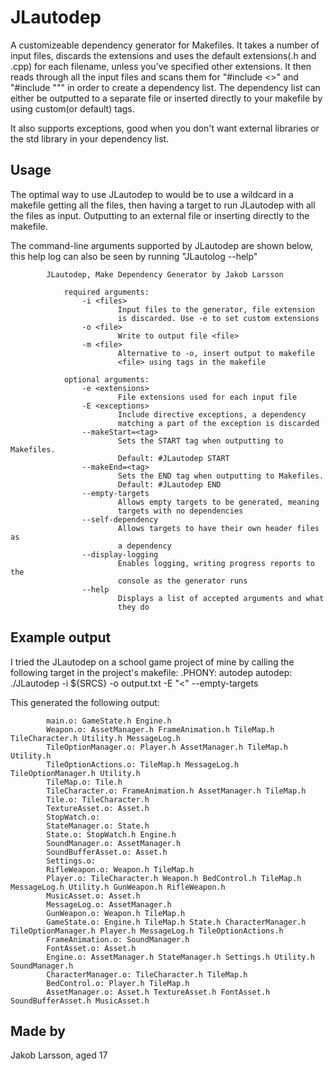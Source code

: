JLautodep
=========

A customizeable dependency generator for Makefiles. It takes a number of input files, discards the extensions
and uses the default extensions(.h and .cpp) for each filename, unless you've specified other extensions. It
then reads through all the input files and scans them for "#include <>" and "#include """ in order to create
a dependency list. The dependency list can either be outputted to a separate file or inserted directly to your
makefile by using custom(or default) tags.

It also supports exceptions, good when you don't want external libraries or the std library in your
dependency list.

Usage
-----
The optimal way to use JLautodep to would be to use a wildcard in a makefile getting all the files, then having
a target to run JLautodep with all the files as input. Outputting to an external file or inserting directly to the
makefile.

The command-line arguments supported by JLautodep are shown below, this help log can also be seen by running "JLautolog --help"

			JLautodep, Make Dependency Generator by Jakob Larsson
			
				required arguments:
					-i <files>
							Input files to the generator, file extension
							is discarded. Use -e to set custom extensions
					-o <file>
							Write to output file <file>
					-m <file>
							Alternative to -o, insert output to makefile
							<file> using tags in the makefile
			
				optional arguments:
					-e <extensions>
							File extensions used for each input file
					-E <exceptions>
							Include directive exceptions, a dependency
							matching a part of the exception is discarded
					--makeStart=<tag>
							Sets the START tag when outputting to Makefiles.
							Default: #JLautodep START
					--makeEnd=<tag>
							Sets the END tag when outputting to Makefiles.
							Default: #JLautodep END
					--empty-targets
							Allows empty targets to be generated, meaning
							targets with no dependencies
					--self-dependency
							Allows targets to have their own header files as
							a dependency
					--display-logging
							Enables logging, writing progress reports to the
							console as the generator runs
					--help
							Displays a list of accepted arguments and what
							they do

Example output
---------
I tried the JLautodep on a school game project of mine by calling the following target in the project's
makefile:
			.PHONY: autodep
			autodep:
				./JLautodep -i ${SRCS} -o output.txt -E "<" --empty-targets

This generated the following output:

			main.o: GameState.h Engine.h
			Weapon.o: AssetManager.h FrameAnimation.h TileMap.h TileCharacter.h Utility.h MessageLog.h
			TileOptionManager.o: Player.h AssetManager.h TileMap.h Utility.h
			TileOptionActions.o: TileMap.h MessageLog.h TileOptionManager.h Utility.h
			TileMap.o: Tile.h
			TileCharacter.o: FrameAnimation.h AssetManager.h TileMap.h
			Tile.o: TileCharacter.h
			TextureAsset.o: Asset.h
			StopWatch.o:
			StateManager.o: State.h
			State.o: StopWatch.h Engine.h
			SoundManager.o: AssetManager.h
			SoundBufferAsset.o: Asset.h
			Settings.o:
			RifleWeapon.o: Weapon.h TileMap.h
			Player.o: TileCharacter.h Weapon.h BedControl.h TileMap.h MessageLog.h Utility.h GunWeapon.h RifleWeapon.h
			MusicAsset.o: Asset.h
			MessageLog.o: AssetManager.h
			GunWeapon.o: Weapon.h TileMap.h
			GameState.o: Engine.h TileMap.h State.h CharacterManager.h TileOptionManager.h Player.h MessageLog.h TileOptionActions.h
			FrameAnimation.o: SoundManager.h
			FontAsset.o: Asset.h
			Engine.o: AssetManager.h StateManager.h Settings.h Utility.h SoundManager.h
			CharacterManager.o: TileCharacter.h TileMap.h
			BedControl.o: Player.h TileMap.h
			AssetManager.o: Asset.h TextureAsset.h FontAsset.h SoundBufferAsset.h MusicAsset.h


Made by
---------
Jakob Larsson, aged 17